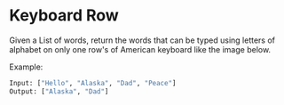# Keyboard Row

Given a List of words, return the words that can be typed using letters of alphabet on only one row's of American keyboard like the image below.

Example:

```bash
Input: ["Hello", "Alaska", "Dad", "Peace"]
Output: ["Alaska", "Dad"]
```

